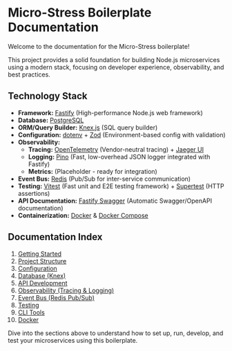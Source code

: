 # Micro-Stress Boilerplate Documentation

Welcome to the documentation for the Micro-Stress boilerplate!

This project provides a solid foundation for building Node.js microservices using a modern stack, focusing on developer experience, observability, and best practices.

## Technology Stack

*   **Framework:** [Fastify](https://fastify.dev/) (High-performance Node.js web framework)
*   **Database:** [PostgreSQL](https://www.postgresql.org/)
*   **ORM/Query Builder:** [Knex.js](https://knexjs.org/) (SQL query builder)
*   **Configuration:** [dotenv](https://github.com/motdotla/dotenv) + [Zod](https://zod.dev/) (Environment-based config with validation)
*   **Observability:**
    *   **Tracing:** [OpenTelemetry](https://opentelemetry.io/) (Vendor-neutral tracing) + [Jaeger UI](https://www.jaegertracing.io/)
    *   **Logging:** [Pino](https://getpino.io/) (Fast, low-overhead JSON logger integrated with Fastify)
    *   **Metrics:** (Placeholder - ready for integration)
*   **Event Bus:** [Redis](https://redis.io/) (Pub/Sub for inter-service communication)
*   **Testing:** [Vitest](https://vitest.dev/) (Fast unit and E2E testing framework) + [Supertest](https://github.com/ladjs/supertest) (HTTP assertions)
*   **API Documentation:** [Fastify Swagger](https://github.com/fastify/fastify-swagger) (Automatic Swagger/OpenAPI documentation)
*   **Containerization:** [Docker](https://www.docker.com/) & [Docker Compose](https://docs.docker.com/compose/)

## Documentation Index

1.  [Getting Started](./01-getting-started.md)
2.  [Project Structure](./02-project-structure.md)
3.  [Configuration](./03-configuration.md)
4.  [Database (Knex)](./04-database.md)
5.  [API Development](./05-api-development.md)
6.  [Observability (Tracing & Logging)](./06-observability.md)
7.  [Event Bus (Redis Pub/Sub)](./07-event-bus.md)
8.  [Testing](./08-testing.md)
9.  [CLI Tools](./09-cli-tools.md)
10. [Docker](./10-docker.md)

Dive into the sections above to understand how to set up, run, develop, and test your microservices using this boilerplate. 
